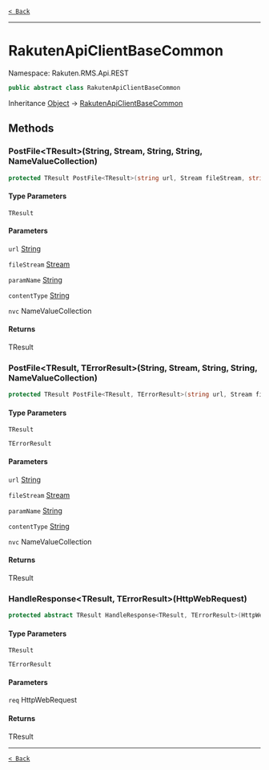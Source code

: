 [`< Back`](./)

---

# RakutenApiClientBaseCommon

Namespace: Rakuten.RMS.Api.REST

```csharp
public abstract class RakutenApiClientBaseCommon
```

Inheritance [Object](https://docs.microsoft.com/en-us/dotnet/api/system.object) → [RakutenApiClientBaseCommon](./rakuten.rms.api.rest.rakutenapiclientbasecommon)

## Methods

### **PostFile&lt;TResult&gt;(String, Stream, String, String, NameValueCollection)**

```csharp
protected TResult PostFile<TResult>(string url, Stream fileStream, string paramName, string contentType, NameValueCollection nvc)
```

#### Type Parameters

`TResult`<br>

#### Parameters

`url` [String](https://docs.microsoft.com/en-us/dotnet/api/system.string)<br>

`fileStream` [Stream](https://docs.microsoft.com/en-us/dotnet/api/system.io.stream)<br>

`paramName` [String](https://docs.microsoft.com/en-us/dotnet/api/system.string)<br>

`contentType` [String](https://docs.microsoft.com/en-us/dotnet/api/system.string)<br>

`nvc` NameValueCollection<br>

#### Returns

TResult<br>

### **PostFile&lt;TResult, TErrorResult&gt;(String, Stream, String, String, NameValueCollection)**

```csharp
protected TResult PostFile<TResult, TErrorResult>(string url, Stream fileStream, string paramName, string contentType, NameValueCollection nvc)
```

#### Type Parameters

`TResult`<br>

`TErrorResult`<br>

#### Parameters

`url` [String](https://docs.microsoft.com/en-us/dotnet/api/system.string)<br>

`fileStream` [Stream](https://docs.microsoft.com/en-us/dotnet/api/system.io.stream)<br>

`paramName` [String](https://docs.microsoft.com/en-us/dotnet/api/system.string)<br>

`contentType` [String](https://docs.microsoft.com/en-us/dotnet/api/system.string)<br>

`nvc` NameValueCollection<br>

#### Returns

TResult<br>

### **HandleResponse&lt;TResult, TErrorResult&gt;(HttpWebRequest)**

```csharp
protected abstract TResult HandleResponse<TResult, TErrorResult>(HttpWebRequest req)
```

#### Type Parameters

`TResult`<br>

`TErrorResult`<br>

#### Parameters

`req` HttpWebRequest<br>

#### Returns

TResult<br>

---

[`< Back`](./)
